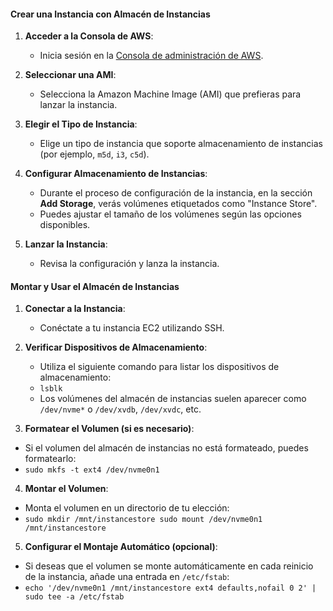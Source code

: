 #### Crear una Instancia con Almacén de Instancias

1. **Acceder a la Consola de AWS**:
    
    - Inicia sesión en la [Consola de administración de AWS](https://aws.amazon.com/console/).
2. **Seleccionar una AMI**:
    
    - Selecciona la Amazon Machine Image (AMI) que prefieras para lanzar la instancia.
3. **Elegir el Tipo de Instancia**:
    
    - Elige un tipo de instancia que soporte almacenamiento de instancias (por ejemplo, `m5d`, `i3`, `c5d`).
4. **Configurar Almacenamiento de Instancias**:
    
    - Durante el proceso de configuración de la instancia, en la sección **Add Storage**, verás volúmenes etiquetados como "Instance Store".
    - Puedes ajustar el tamaño de los volúmenes según las opciones disponibles.
5. **Lanzar la Instancia**:
    
    - Revisa la configuración y lanza la instancia.

#### Montar y Usar el Almacén de Instancias

1. **Conectar a la Instancia**:
    
    - Conéctate a tu instancia EC2 utilizando SSH.

2. **Verificar Dispositivos de Almacenamiento**:
    
    - Utiliza el siguiente comando para listar los dispositivos de almacenamiento:
    - `lsblk`
    - Los volúmenes del almacén de instancias suelen aparecer como `/dev/nvme*` o `/dev/xvdb`, `/dev/xvdc`, etc.

3. **Formatear el Volumen (si es necesario)**:

- Si el volumen del almacén de instancias no está formateado, puedes formatearlo:
- `sudo mkfs -t ext4 /dev/nvme0n1`

4. **Montar el Volumen**:

- Monta el volumen en un directorio de tu elección:
- `sudo mkdir /mnt/instancestore
	sudo mount /dev/nvme0n1 /mnt/instancestore`

5. **Configurar el Montaje Automático (opcional)**:

- Si deseas que el volumen se monte automáticamente en cada reinicio de la instancia, añade una entrada en `/etc/fstab`:
- `echo '/dev/nvme0n1 /mnt/instancestore ext4 defaults,nofail 0 2' | sudo tee -a /etc/fstab`

